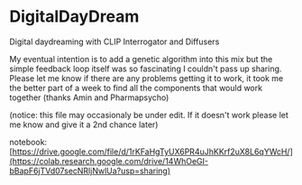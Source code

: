 # DigitalDayDream
Digital daydreaming with CLIP Interrogator and Diffusers

My eventual intention is to add a genetic algorithm into this mix but the simple feedback loop itself was so fascinating I couldn't pass up sharing. Please let me know if there are any problems getting it to work, it took me the better part of a week to find all the components that would work together (thanks Amin and Pharmapsycho) 

(notice: this file may occasionaly be under edit. If it doesn't work please let me know and give it a 2nd chance later)

notebook: [https://drive.google.com/file/d/1rKFaHgTyUX6PR4uJhKKrf2uX8L6qYWcH/](https://colab.research.google.com/drive/14WhOeGI-bBapF6jTVd07secNRljNwlUa?usp=sharing)

